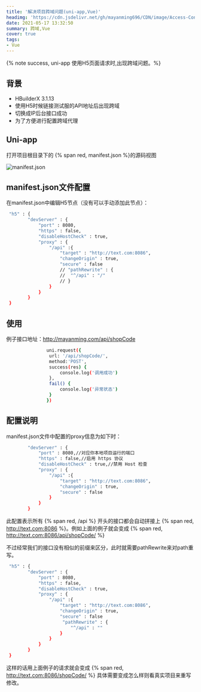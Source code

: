 ```yaml
---
title: '解决项目跨域问题(uni-app,Vue)'
headimg: 'https://cdn.jsdelivr.net/gh/mayanming696/CDN/image/Access-Control-Allow-Origin.png'
date: 2021-05-17 13:32:50
summary: 跨域,Vue
cover: true
tags:
- Vue
---
```


{% note success, uni-app 使用H5页面请求时,出现跨域问题。%}

<!-- more -->

## 背景
- HBuilderX 3.1.13
- 使用H5时候链接测试服的API地址后出现跨域
- 切换成IP后台接口成功
- 为了方便进行配置跨域代理

## Uni-app

打开项目根目录下的 {% span red, manifest.json %}的源码视图

![manifest.json](step1.jpg)

## manifest.json文件配置
在manifest.json中编辑H5节点（没有可以手动添加此节点）：

``` bash
 "h5" : {
        "devServer" : {
			"port" : 8080,
			"https" : false,
            "disableHostCheck" : true,
			"proxy" : {
				"/api" :{
					"target" : "http://text.com:8086",
                    "changeOrigin" : true,
                    "secure" : false
					// "pathRewrite" : {
					// 	"^/api" : "/"
					// }
				}
			}
        }
 }
```

## 使用

例子接口地址：http://mayanming.com/api/shopCode

``` bash
			   uni.request({
			   	url: '/api/shopCode/',
			   	method:'POST',
			   	success(res) {
                    console.log('调用成功')
			   	},
			   	fail() {
                    console.log('异常状态')
			   	}
			   })
```

## 配置说明

manifest.json文件中配置的proxy信息为如下时：

``` bash
        "devServer" : {
			"port" : 8080,//对应你本地项目运行的端口
			"https" : false,//启用 https 协议
            "disableHostCheck" : true,//禁用 Host 检查
			"proxy" : {
				"/api" :{
					"target" : "http://text.com:8086",
                    "changeOrigin" : true,
                    "secure" : false
				}
			}
        }
```

此配置表示所有 {% span red, /api %} 开头的接口都会自动拼接上 {% span red, http://text.com:8086 %}。例如上面的例子就会变成 {% span red, http://text.com:8086/api/shopCode/ %}

不过经常我们的接口没有相似的前缀来区分，此时就需要pathRewrite来对path重写。

``` bash
 "h5" : {
        "devServer" : {
			"port" : 8080,
			"https" : false,
            "disableHostCheck" : true,
			"proxy" : {
				"/api" :{
					"target" : "http://text.com:8086",
                    "changeOrigin" : true,
                    "secure" : false
					 "pathRewrite" : {
						"^/api" : ""
					}
				}
			}
        }
 }
```

 这样的话用上面例子的请求就会变成 {% span red, http://text.com:8086/shopCode/ %} 具体需要变成怎么样则看真实项目来重写修改。

